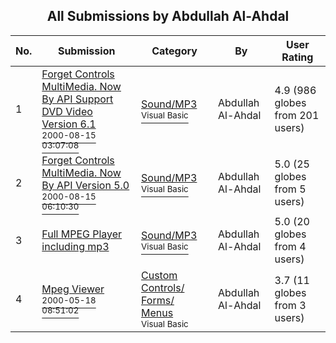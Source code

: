 ﻿<div align="center">

## All Submissions by Abdullah Al\-Ahdal

</div>

No.  | Submission | Category | By   | User Rating
---- | ---------- | -------- | ---- | -----------
1 | [Forget Controls MultiMedia\.     Now By API Support DVD Video Version 6\.1<br /><sup>2000-08-15 03:07:08</sup>](https://github.com/Planet-Source-Code/abdullah-al-ahdal-forget-controls-multimedia-now-by-api-support-dvd-video-version-6-1__1-9783) | [Sound/MP3<br /><sup>Visual Basic</sup>](../ByCategory/sound-mp3__1-45.md) | Abdullah Al\-Ahdal | 4.9 (986 globes from 201 users)
2 | [Forget Controls MultiMedia\.     Now By API Version 5\.0<br /><sup>2000-08-15 06:10:30</sup>](https://github.com/Planet-Source-Code/abdullah-al-ahdal-forget-controls-multimedia-now-by-api-version-5-0__1-10628) | [Sound/MP3<br /><sup>Visual Basic</sup>](../ByCategory/sound-mp3__1-45.md) | Abdullah Al\-Ahdal | 5.0 (25 globes from 5 users)
3 | [Full MPEG Player including mp3<br />](https://github.com/Planet-Source-Code/abdullah-al-ahdal-full-mpeg-player-including-mp3__1-10405) | [Sound/MP3<br /><sup>Visual Basic</sup>](../ByCategory/sound-mp3__1-45.md) | Abdullah Al\-Ahdal | 5.0 (20 globes from 4 users)
4 | [Mpeg Viewer<br /><sup>2000-05-18 08:51:02</sup>](https://github.com/Planet-Source-Code/abdullah-al-ahdal-mpeg-viewer__1-8400) | [Custom Controls/ Forms/  Menus<br /><sup>Visual Basic</sup>](../ByCategory/custom-controls-forms-menus__1-4.md) | Abdullah Al\-Ahdal | 3.7 (11 globes from 3 users)

